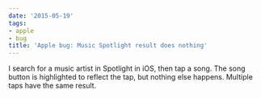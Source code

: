 ```yaml
---
date: '2015-05-19'
tags:
- apple
- bug
title: 'Apple bug: Music Spotlight result does nothing'
---
```


I search for a music artist in Spotlight in iOS, then tap a song. The song button is highlighted to reflect the tap, but nothing else happens. Multiple taps have the same result.
